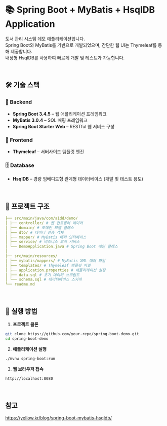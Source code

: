 # 📚 Spring Boot + MyBatis + HsqlDB Application

도서 관리 시스템 데모 애플리케이션입니다.  
Spring Boot와 MyBatis를 기반으로 개발되었으며, 간단한 웹 UI는 Thymeleaf를 통해 제공합니다.  
내장형 HsqlDB를 사용하여 빠르게 개발 및 테스트가 가능합니다.

<br>

## 🛠 기술 스택

### 🔧 Backend
- **Spring Boot 3.4.5** – 웹 애플리케이션 프레임워크
- **MyBatis 3.0.4** – SQL 매핑 프레임워크
- **Spring Boot Starter Web** – RESTful 웹 서비스 구성

### 🎨 Frontend
- **Thymeleaf** – 서버사이드 템플릿 엔진

### 🗄 Database
- **HsqlDB** – 경량 임베디드형 관계형 데이터베이스 (개발 및 테스트 용도)

<br>

## 📁 프로젝트 구조
```yaml
├── src/main/java/com/aidd/demo/
│ ├── controller/ # 웹 컨트롤러 레이어
│ ├── domain/ # 도메인 모델 클래스
│ ├── dto/ # 데이터 전송 객체
│ ├── mapper/ # MyBatis 매퍼 인터페이스
│ ├── service/ # 비즈니스 로직 서비스
│ └── DemoApplication.java # Spring Boot 메인 클래스
│
├── src/main/resources/
│ ├── mybatis/mappers/ # MyBatis XML 매퍼 파일
│ ├── templates/ # Thymeleaf 템플릿 파일
│ ├── application.properties # 애플리케이션 설정
│ ├── data.sql # 초기 데이터 스크립트
│ └── schema.sql # 데이터베이스 스키마
└── readme.md
```

<br>

## 🚀 실행 방법

1. **프로젝트 클론**
```bash
git clone https://github.com/your-repo/spring-boot-demo.git
cd spring-boot-demo
```

2. **애플리케이션 실행**
```bash
./mvnw spring-boot:run
```

3. **웹 브라우저 접속**
```bash
http://localhost:8080
```

<br>

## 참고
https://yellow.kr/blog/spring-boot-mybatis-hsqldb/